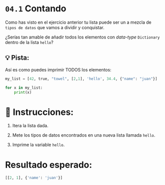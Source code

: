 # `04.1` Contando


Como has visto en el ejercicio anterior tu lista puede ser un a mezcla de
`tipos de datos` que vamos a dividir y conquistar.

¿Serías tan amable de añadir todos los elementos con *data-type* `Dictionary` dentro de la lista `hello`?


## 💡 Pista:

Así es como puedes imprimir TODOS los elementos:

```py
my_list = [42, true, "towel", [2,1], 'hello', 34.4, {"name": "juan"}]

for x in my_list:
    print(x)
```

# 📝 Instrucciones:

1. Itera la lista dada.

2. Mete los tipos de datos encontrados en una nueva lista llamada `hello`.

3. Imprime la variable `hello`.

# Resultado esperado:

```py
[[2, 1], {'name': 'juan'}]
```